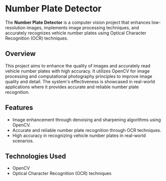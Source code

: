 # Number Plate Detector

The **Number Plate Detector** is a computer vision project that enhances low-resolution images, implements image processing techniques, and accurately recognizes vehicle number plates using Optical Character Recognition (OCR) techniques.

## Overview

This project aims to enhance the quality of images and accurately read vehicle number plates with high accuracy. It utilizes OpenCV for image processing and computational photography principles to improve image quality and detail. The system's effectiveness is showcased in real-world applications where it provides accurate and reliable number plate recognition.

## Features

- Image enhancement through denoising and sharpening algorithms using OpenCV.
- Accurate and reliable number plate recognition through OCR techniques.
- High accuracy in recognizing vehicle number plates in real-world scenarios.

## Technologies Used

- OpenCV
- Optical Character Recognition (OCR) techniques
